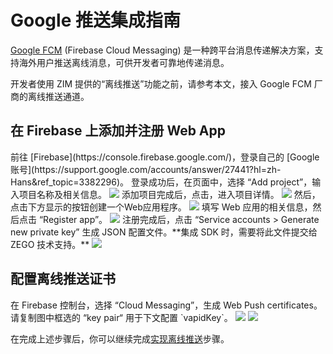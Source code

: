# Google 推送集成指南

[Google FCM](https://firebase.google.com) (Firebase Cloud Messaging) 是一种跨平台消息传递解决方案，支持海外用户推送离线消息，可供开发者可靠地传递消息。
  
开发者使用 ZIM 提供的“离线推送”功能之前，请参考本文，接入 Google FCM 厂商的离线推送通道。  

## 在 Firebase 上添加并注册 Web App

<Steps>
<Step title="登录 Firebase">
前往 [Firebase](https://console.firebase.google.com/)，登录自己的 [Google 账号](https://support.google.com/accounts/answer/27441?hl=zh-Hans&ref_topic=3382296)。
</Step>
<Step title="添加项目">
登录成功后，在页面中，选择 “Add project”，输入项目名称及相关信息。
<Frame width="512" height="auto" caption="">
  <img src="https://doc-media.zego.im/sdk-doc/Pics/ZIM/Web/add_project.png" />
</Frame>
</Step>
<Step title="创建 Web 应用">
添加项目完成后，点击，进入项目详情。
 <Frame width="512" height="auto" caption="">
  <img src="https://doc-media.zego.im/sdk-doc/Pics/ZIM/Web/project_info.png" />
</Frame>
然后，点击下方显示的按钮创建一个Web应用程序。
<Frame width="512" height="auto" caption="">
  <img src="https://doc-media.zego.im/sdk-doc/Pics/ZIM/Web/create_app.png" />
</Frame>
填写 Web 应用的相关信息，然后点击 “Register app”。
<Frame width="512" height="auto" caption="">
  <img src="https://doc-media.zego.im/sdk-doc/Pics/ZIM/Web/add_app_info.png" />
</Frame>
</Step>
<Step title="获取 Firebase service account credential">
注册完成后，点击 “Service accounts > Generate new private key” 生成 JSON 配置文件。**集成 SDK 时，需要将此文件提交给 ZEGO 技术支持。**
<Frame width="512" height="auto" caption="">
  <img src="https://doc-media.zego.im/sdk-doc/Pics/ZIM/Web/download_google_json.png" />
</Frame>
</Step>
</Steps>


   
## 配置离线推送证书

<Steps>
<Step title="生成 Web Push certificates">
在 Firebase 控制台，选择 “Cloud Messaging”，生成 Web Push certificates。请复制图中框选的 “key pair“ 用于下文配置 `vapidKey`。

<Frame width="512" height="auto" caption="">
  <img src="https://doc-media.zego.im/sdk-doc/Pics/ZIM/Web/firebase_push_certificates.png" />
</Frame>
</Step>
<Step title="拷贝 firebaseConfig 变量信息">

<Frame width="512" height="auto" caption="">
  <img src="https://doc-media.zego.im/sdk-doc/Pics/ZIM/Web/firebase_config.png" />
</Frame>
</Step>
</Steps>


在完成上述步骤后，你可以继续完成[实现离线推送](/zim-flutter/offline-push-notifications/implement-offline-push-notification)步骤。

<Content />